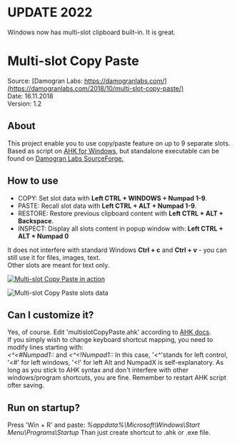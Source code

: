 # UPDATE 2022 
Windows now has multi-slot clipboard built-in. It is great.

# Multi-slot Copy Paste
Source: [Damogran Labs: https://damogranlabs.com/](https://damogranlabs.com/2018/10/multi-slot-copy-paste/)  
Date: 16.11.2018  
Version: 1.2  

## About
This project enable you to use copy/paste feature on up to 9 separate slots.  
Based as script on [AHK for Windows](https://autohotkey.com/), but standalone executable can be found on [Damogran Labs SourceForge.](https://sourceforge.net/projects/multi-slot-copy-paste/)

## How to use
* COPY: Set slot data with **Left CTRL + WINDOWS + Numpad 1-9**.
* PASTE: Recall slot data with **Left CTRL + ALT + Numpad 1-9**.
* RESTORE: Restore previous clipboard content with **Left CTRL + ALT + Backspace**. 
* INSPECT: Display all slots content in popup window with: **Left CTRL + ALT + Numpad 0**

It does not interfere with standard Windows **Ctrl + c** and **Ctrl + v** - you can still use it for files, images, text.  
Other slots are meant for text only.

[![Multi-slot Copy Paste in action](https://damogranlabs.com/wp-content/uploads/2018/10/multislotCopyPasteGitHubPreview.png)](https://youtu.be/_i9paz8CwKg)

![Multi-slot Copy Paste slots data](https://i1.wp.com/damogranlabs.com/wp-content/uploads/2018/10/multislot_content.png)
  
## Can I customize it?
Yes, of course. Edit 'multislotCopyPaste.ahk' according to [AHK docs](https://autohotkey.com/docs/AutoHotkey.htm).  
If you simply wish to change keyboard shortcut mapping, you need to modify lines starting with:  
*<^<#Numpad1::* and *<^<!Numpad1::*
In this case, '<^'stands for left control, '<#' for left windows, '<!' for left Alt and NumpadX is self-explanatory. As long as you stick to AHK syntax and don't interfere with other windows/program shortcuts, you are fine. Remember to restart AHK script ofter saving.

## Run on startup?
Press 'Win + R' and paste: *%appdata%\Microsoft\Windows\Start Menu\Programs\Startup*
Than just create shortcut to .ahk or .exe file.



